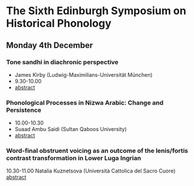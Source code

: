 # The Sixth Edinburgh Symposium on Historical Phonology

## Monday 4th December

### Tone sandhi in diachronic perspective
* James Kirby (Ludwig-Maximilians-Universität München)
* 9.30-10.00 
* <a href="">abstract</a>

### Phonological Processes in Nizwa Arabic: Change and Persistence
* 10.00-10.30 
* Suaad Ambu Saidi (Sultan Qaboos University)
* <a href="">abstract</a>


### Word-final obstruent voicing as an outcome of the lenis/fortis contrast transformation in Lower Luga Ingrian
10.30-11.00 
Natalia Kuznetsova (Università Cattolica del Sacro Cuore)
<a href="">abstract</a>
